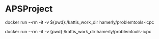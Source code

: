# APSProject

docker run --rm -it -v ${pwd}:/kattis_work_dir hamerly/problemtools-icpc

docker run --rm -it -v {pwd}:/kattis_work_dir hamerly/problemtools-icpc
